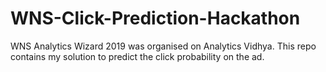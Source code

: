 # WNS-Click-Prediction-Hackathon
WNS Analytics Wizard 2019 was organised on Analytics Vidhya. This repo contains my solution to predict the click probability on the ad.
